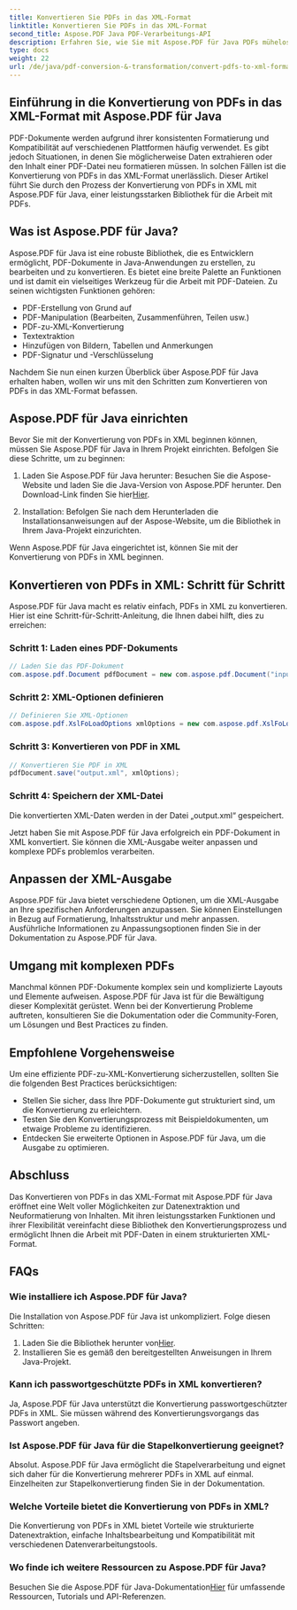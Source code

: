 ```yaml
---
title: Konvertieren Sie PDFs in das XML-Format
linktitle: Konvertieren Sie PDFs in das XML-Format
second_title: Aspose.PDF Java PDF-Verarbeitungs-API
description: Erfahren Sie, wie Sie mit Aspose.PDF für Java PDFs mühelos in XML konvertieren. Schritt-für-Schritt-Anleitung und Best Practices für eine effiziente Konvertierung.
type: docs
weight: 22
url: /de/java/pdf-conversion-&-transformation/convert-pdfs-to-xml-format/
---
```


## Einführung in die Konvertierung von PDFs in das XML-Format mit Aspose.PDF für Java

PDF-Dokumente werden aufgrund ihrer konsistenten Formatierung und Kompatibilität auf verschiedenen Plattformen häufig verwendet. Es gibt jedoch Situationen, in denen Sie möglicherweise Daten extrahieren oder den Inhalt einer PDF-Datei neu formatieren müssen. In solchen Fällen ist die Konvertierung von PDFs in das XML-Format unerlässlich. Dieser Artikel führt Sie durch den Prozess der Konvertierung von PDFs in XML mit Aspose.PDF für Java, einer leistungsstarken Bibliothek für die Arbeit mit PDFs.

## Was ist Aspose.PDF für Java?

Aspose.PDF für Java ist eine robuste Bibliothek, die es Entwicklern ermöglicht, PDF-Dokumente in Java-Anwendungen zu erstellen, zu bearbeiten und zu konvertieren. Es bietet eine breite Palette an Funktionen und ist damit ein vielseitiges Werkzeug für die Arbeit mit PDF-Dateien. Zu seinen wichtigsten Funktionen gehören:

- PDF-Erstellung von Grund auf
- PDF-Manipulation (Bearbeiten, Zusammenführen, Teilen usw.)
- PDF-zu-XML-Konvertierung
- Textextraktion
- Hinzufügen von Bildern, Tabellen und Anmerkungen
- PDF-Signatur und -Verschlüsselung

Nachdem Sie nun einen kurzen Überblick über Aspose.PDF für Java erhalten haben, wollen wir uns mit den Schritten zum Konvertieren von PDFs in das XML-Format befassen.

## Aspose.PDF für Java einrichten

Bevor Sie mit der Konvertierung von PDFs in XML beginnen können, müssen Sie Aspose.PDF für Java in Ihrem Projekt einrichten. Befolgen Sie diese Schritte, um zu beginnen:

1.  Laden Sie Aspose.PDF für Java herunter: Besuchen Sie die Aspose-Website und laden Sie die Java-Version von Aspose.PDF herunter. Den Download-Link finden Sie hier[Hier](https://releases.aspose.com/pdf/java/).

2. Installation: Befolgen Sie nach dem Herunterladen die Installationsanweisungen auf der Aspose-Website, um die Bibliothek in Ihrem Java-Projekt einzurichten.

Wenn Aspose.PDF für Java eingerichtet ist, können Sie mit der Konvertierung von PDFs in XML beginnen.

## Konvertieren von PDFs in XML: Schritt für Schritt

Aspose.PDF für Java macht es relativ einfach, PDFs in XML zu konvertieren. Hier ist eine Schritt-für-Schritt-Anleitung, die Ihnen dabei hilft, dies zu erreichen:

### Schritt 1: Laden eines PDF-Dokuments

```java
// Laden Sie das PDF-Dokument
com.aspose.pdf.Document pdfDocument = new com.aspose.pdf.Document("input.pdf");
```

### Schritt 2: XML-Optionen definieren

```java
// Definieren Sie XML-Optionen
com.aspose.pdf.XslFoLoadOptions xmlOptions = new com.aspose.pdf.XslFoLoadOptions();
```

### Schritt 3: Konvertieren von PDF in XML

```java
// Konvertieren Sie PDF in XML
pdfDocument.save("output.xml", xmlOptions);
```

### Schritt 4: Speichern der XML-Datei

Die konvertierten XML-Daten werden in der Datei „output.xml“ gespeichert.

Jetzt haben Sie mit Aspose.PDF für Java erfolgreich ein PDF-Dokument in XML konvertiert. Sie können die XML-Ausgabe weiter anpassen und komplexe PDFs problemlos verarbeiten.

## Anpassen der XML-Ausgabe

Aspose.PDF für Java bietet verschiedene Optionen, um die XML-Ausgabe an Ihre spezifischen Anforderungen anzupassen. Sie können Einstellungen in Bezug auf Formatierung, Inhaltsstruktur und mehr anpassen. Ausführliche Informationen zu Anpassungsoptionen finden Sie in der Dokumentation zu Aspose.PDF für Java.

## Umgang mit komplexen PDFs

Manchmal können PDF-Dokumente komplex sein und komplizierte Layouts und Elemente aufweisen. Aspose.PDF für Java ist für die Bewältigung dieser Komplexität gerüstet. Wenn bei der Konvertierung Probleme auftreten, konsultieren Sie die Dokumentation oder die Community-Foren, um Lösungen und Best Practices zu finden.

## Empfohlene Vorgehensweise

Um eine effiziente PDF-zu-XML-Konvertierung sicherzustellen, sollten Sie die folgenden Best Practices berücksichtigen:

- Stellen Sie sicher, dass Ihre PDF-Dokumente gut strukturiert sind, um die Konvertierung zu erleichtern.
- Testen Sie den Konvertierungsprozess mit Beispieldokumenten, um etwaige Probleme zu identifizieren.
- Entdecken Sie erweiterte Optionen in Aspose.PDF für Java, um die Ausgabe zu optimieren.

## Abschluss

Das Konvertieren von PDFs in das XML-Format mit Aspose.PDF für Java eröffnet eine Welt voller Möglichkeiten zur Datenextraktion und Neuformatierung von Inhalten. Mit ihren leistungsstarken Funktionen und ihrer Flexibilität vereinfacht diese Bibliothek den Konvertierungsprozess und ermöglicht Ihnen die Arbeit mit PDF-Daten in einem strukturierten XML-Format.

## FAQs

### Wie installiere ich Aspose.PDF für Java?

Die Installation von Aspose.PDF für Java ist unkompliziert. Folge diesen Schritten:
1.  Laden Sie die Bibliothek herunter von[Hier](https://releases.aspose.com/pdf/java/).
2. Installieren Sie es gemäß den bereitgestellten Anweisungen in Ihrem Java-Projekt.

### Kann ich passwortgeschützte PDFs in XML konvertieren?

Ja, Aspose.PDF für Java unterstützt die Konvertierung passwortgeschützter PDFs in XML. Sie müssen während des Konvertierungsvorgangs das Passwort angeben.

### Ist Aspose.PDF für Java für die Stapelkonvertierung geeignet?

Absolut. Aspose.PDF für Java ermöglicht die Stapelverarbeitung und eignet sich daher für die Konvertierung mehrerer PDFs in XML auf einmal. Einzelheiten zur Stapelkonvertierung finden Sie in der Dokumentation.

### Welche Vorteile bietet die Konvertierung von PDFs in XML?

Die Konvertierung von PDFs in XML bietet Vorteile wie strukturierte Datenextraktion, einfache Inhaltsbearbeitung und Kompatibilität mit verschiedenen Datenverarbeitungstools.

### Wo finde ich weitere Ressourcen zu Aspose.PDF für Java?

 Besuchen Sie die Aspose.PDF für Java-Dokumentation[Hier](https://reference.aspose.com/pdf/java/) für umfassende Ressourcen, Tutorials und API-Referenzen.